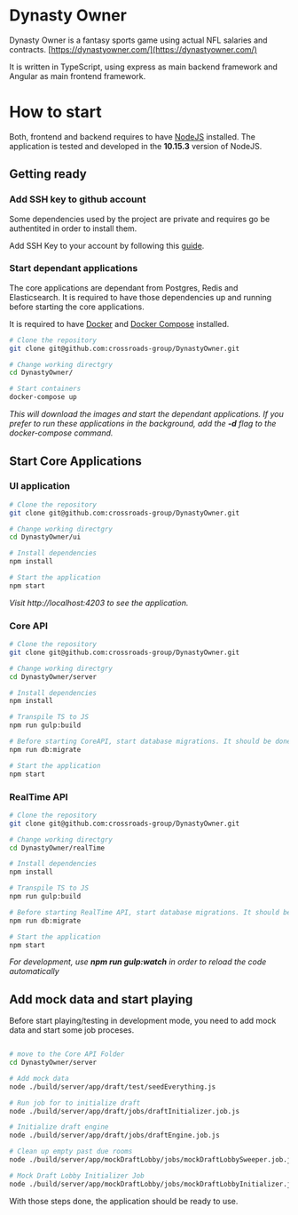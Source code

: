 # Dynasty Owner

Dynasty Owner is a fantasy sports game using actual NFL salaries and contracts. [https://dynastyowner.com/](https://dynastyowner.com/)

It is written in TypeScript, using express as main backend framework and Angular as main frontend framework.

# How to start

Both, frontend and backend requires to have [NodeJS](https://nodejs.org/en/) installed. The application is tested and developed in the **10.15.3** version of NodeJS. 

## Getting ready

### Add SSH key to github account

Some dependencies used by the project are private and requires go be authentited in order to install them.

Add SSH Key to your account by following this [guide](https://help.github.com/en/enterprise/2.18/user/authenticating-to-github/adding-a-new-ssh-key-to-your-github-account).

### Start dependant applications

The core applications are dependant from Postgres, Redis and Elasticsearch. It is required to have those dependencies up and running before starting the core applications.

It is required to have [Docker](https://docs.docker.com/docker-for-windows/install/)  and [Docker Compose](https://docs.docker.com/compose/install/) installed.

```sh
# Clone the repository
git clone git@github.com:crossroads-group/DynastyOwner.git

# Change working directgry
cd DynastyOwner/

# Start containers
docker-compose up
```

_This will download the images and start the dependant applications. If you prefer to run these applications in the background, add the **-d** flag to the docker-compose command._


## Start Core Applications

### UI application

```sh
# Clone the repository
git clone git@github.com:crossroads-group/DynastyOwner.git

# Change working directgry
cd DynastyOwner/ui

# Install dependencies
npm install

# Start the application
npm start
```

_Visit http://localhost:4203 to see the application._

### Core API

```sh
# Clone the repository
git clone git@github.com:crossroads-group/DynastyOwner.git

# Change working directgry
cd DynastyOwner/server

# Install dependencies
npm install

# Transpile TS to JS
npm run gulp:build

# Before starting CoreAPI, start database migrations. It should be done only at first time.
npm run db:migrate

# Start the application
npm start
```

### RealTime API

```sh
# Clone the repository
git clone git@github.com:crossroads-group/DynastyOwner.git

# Change working directgry
cd DynastyOwner/realTime

# Install dependencies
npm install

# Transpile TS to JS
npm run gulp:build

# Before starting RealTime API, start database migrations. It should be done only at first time.
npm run db:migrate

# Start the application
npm start
```
_For development, use **npm run gulp:watch** in order to reload the code automatically_

## Add mock data and start playing

Before start playing/testing in development mode, you need to add mock data and start some job proceses.

```sh

# move to the Core API Folder
cd DynastyOwner/server

# Add mock data
node ./build/server/app/draft/test/seedEverything.js

# Run job for to initialize draft
node ./build/server/app/draft/jobs/draftInitializer.job.js

# Initialize draft engine
node ./build/server/app/draft/jobs/draftEngine.job.js

# Clean up empty past due rooms
node ./build/server/app/mockDraftLobby/jobs/mockDraftLobbySweeper.job.js

# Mock Draft Lobby Initializer Job
node ./build/server/app/mockDraftLobby/jobs/mockDraftLobbyInitializer.job.js

```

With those steps done, the application should be ready to use.
